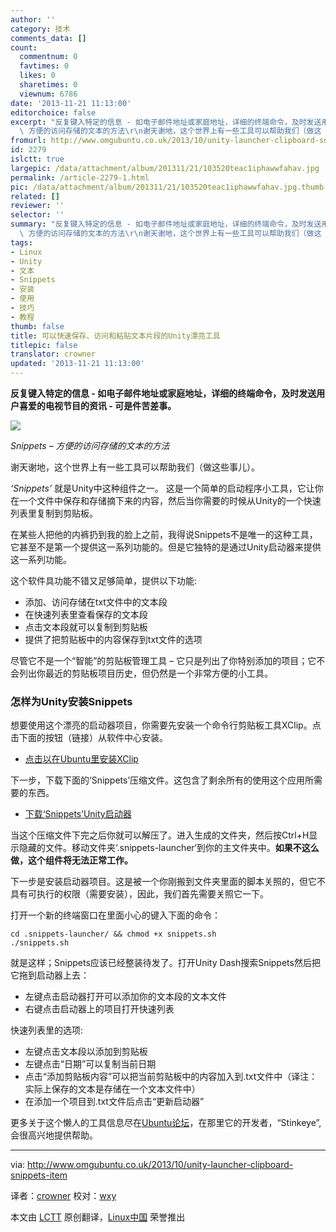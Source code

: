```yaml
---
author: ''
category: 技术
comments_data: []
count:
  commentnum: 0
  favtimes: 0
  likes: 0
  sharetimes: 0
  viewnum: 6786
date: '2013-11-21 11:13:00'
editorchoice: false
excerpt: "反复键入特定的信息 - 如电子邮件地址或家庭地址，详细的终端命令，及时发送用户喜爱的电视节目的资讯 - 可是件苦差事。\r\n\r\nSnippets
  \ 方便的访问存储的文本的方法\r\n谢天谢地，这个世界上有一些工具可以帮助我们（做这  ..."
fromurl: http://www.omgubuntu.co.uk/2013/10/unity-launcher-clipboard-snippets-item
id: 2279
islctt: true
largepic: /data/attachment/album/201311/21/103520teac1iphawwfahav.jpg
permalink: /article-2279-1.html
pic: /data/attachment/album/201311/21/103520teac1iphawwfahav.jpg.thumb.jpg
related: []
reviewer: ''
selector: ''
summary: "反复键入特定的信息 - 如电子邮件地址或家庭地址，详细的终端命令，及时发送用户喜爱的电视节目的资讯 - 可是件苦差事。\r\n\r\nSnippets
  \ 方便的访问存储的文本的方法\r\n谢天谢地，这个世界上有一些工具可以帮助我们（做这  ..."
tags:
- Linux
- Unity
- 文本
- Snippets
- 安装
- 使用
- 技巧
- 教程
thumb: false
title: 可以快速保存、访问和粘贴文本片段的Unity漂亮工具
titlepic: false
translator: crowner
updated: '2013-11-21 11:13:00'
---
```


**反复键入特定的信息 - 如电子邮件地址或家庭地址，详细的终端命令，及时发送用户喜爱的电视节目的资讯 - 可是件苦差事。**


![](/data/attachment/album/201311/21/103520teac1iphawwfahav.jpg)


*Snippets – 方便的访问存储的文本的方法*


谢天谢地，这个世界上有一些工具可以帮助我们（做这些事儿）。


*‘Snippets’* 就是Unity中这种组件之一。 这是一个简单的启动程序小工具，它让你在一个文件中保存和存储摘下来的内容，然后当你需要的时候从Unity的一个快速列表里复制到剪贴板。


在某些人把他的内裤扔到我的脸上之前，我得说Snippets不是唯一的这种工具，它甚至不是第一个提供这一系列功能的。但是它独特的是通过Unity启动器来提供这一系列功能。


这个软件具功能不错又足够简单，提供以下功能:


* 添加、访问存储在txt文件中的文本段
* 在快速列表里查看保存的文本段
* 点击文本段就可以复制到剪贴板
* 提供了把剪贴板中的内容保存到txt文件的选项


尽管它不是一个“智能”的剪贴板管理工具 – 它只是列出了你特别添加的项目；它不会列出你最近的剪贴板项目历史，但仍然是一个非常方便的小工具。


### 怎样为Unity安装Snippets


想要使用这个漂亮的启动器项目，你需要先安装一个命令行剪贴板工具XClip。点击下面的按钮（链接）从软件中心安装。


* [点击以在Ubuntu里安装XClip](apt://xclip)


下一步，下载下面的‘Snippets’压缩文件。这包含了剩余所有的使用这个应用所需要的东西。


* [下载‘Snippets’Unity启动器](https://www.dropbox.com/s/ha6lngizmz78srv/snippets%20by%20stinkeye.tar.gz)


当这个压缩文件下完之后你就可以解压了。进入生成的文件夹，然后按Ctrl+H显示隐藏的文件。移动文件夹‘.snippets-launcher‘到你的主文件夹中。**如果不这么做，这个组件将无法正常工作。**


下一步是安装启动器项目。这是被一个你刚搬到文件夹里面的脚本关照的，但它不具有可执行的权限（需要安装），因此，我们首先需要关照它一下。


打开一个新的终端窗口在里面小心的键入下面的命令：



```
cd .snippets-launcher/ && chmod +x snippets.sh
./snippets.sh

```

就是这样；Snippets应该已经整装待发了。打开Unity Dash搜索Snippets然后把它拖到启动器上去：


* 左键点击启动器打开可以添加你的文本段的文本文件
* 右键点击启动器上的项目打开快速列表


快速列表里的选项:


* 左键点击文本段以添加到剪贴板
* 左键点击“日期”可以复制当前日期
* 点击“添加剪贴板内容”可以把当前剪贴板中的内容加入到.txt文件中（译注：实际上保存的文本是存储在一个文本文件中）
* 在添加一个项目到.txt文件后点击“更新启动器”


更多关于这个懒人的工具信息尽在[Ubuntu论坛](http://ubuntuforums.org/showthread.php?t=2184916)，在那里它的开发者，“Stinkeye”,会很高兴地提供帮助。




---


via: <http://www.omgubuntu.co.uk/2013/10/unity-launcher-clipboard-snippets-item>


译者：[crowner](https://github.com/crowner) 校对：[wxy](https://github.com/wxy)


本文由 [LCTT](https://github.com/LCTT/TranslateProject) 原创翻译，[Linux中国](http://linux.cn/) 荣誉推出